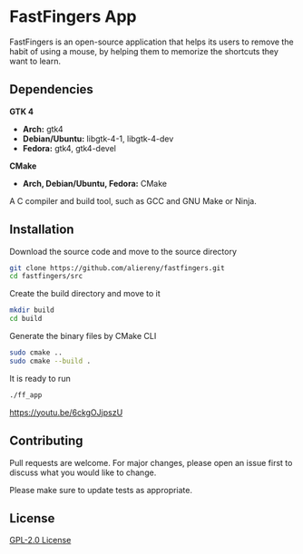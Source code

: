 # FastFingers App

FastFingers is an open-source application that helps its users to remove the habit of using a mouse, by helping them to memorize the shortcuts they want to learn.

## Dependencies
**GTK 4**   
  * **Arch:** gtk4
  * **Debian/Ubuntu:** libgtk-4-1, libgtk-4-dev 
  * **Fedora:** gtk4, gtk4-devel

**CMake**   
  * **Arch, Debian/Ubuntu, Fedora:** CMake

A C compiler and build tool, such as GCC and GNU Make or Ninja.

## Installation

Download the source code and move to the source directory

```bash
git clone https://github.com/aliereny/fastfingers.git
cd fastfingers/src
```
Create the build directory and move to it

```bash
mkdir build
cd build
```

Generate the binary files by CMake CLI

```bash
sudo cmake ..
sudo cmake --build .
```
It is ready to run
```bash
./ff_app
```

https://youtu.be/6ckgOJjpszU

## Contributing
Pull requests are welcome. For major changes, please open an issue first to discuss what you would like to change.

Please make sure to update tests as appropriate.

## License
[GPL-2.0 License](https://github.com/CCExtractor/fastfingers/blob/main/LICENSE)
